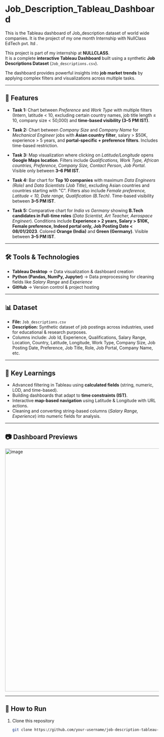 # Job_Description_Tableau_Dashboard
This is the Tableau dashboard of Job_description dataset of world wide companies. It is the project of my one month Internship with NullClass EdTech pvt. ltd .

This project is part of my internship at **NULLCLASS**.  
It is a complete **interactive Tableau Dashboard** built using a synthetic **Job Descriptions Dataset** (`Job_descriptions.csv`).  

The dashboard provides powerful insights into **job market trends** by applying complex filters and visualizations across multiple tasks.

---

## 🚀 Features

- **Task 1:** Chart between *Preference* and *Work Type* with multiple filters (Intern, latitude < 10, excluding certain country names, job title length ≤ 10, company size < 50,000) and **time-based visibility (3–5 PM IST)**.
  
- **Task 2:** Chart between *Company Size* and *Company Name* for *Mechanical Engineer* jobs with **Asian country filter**, salary > $50K, experience > 5 years, and **portal-specific + preference filters**. Includes time-based restriction.

- **Task 3:** Map visualization where clicking on *Latitude/Longitude* opens **Google Maps location**. Filters include *Qualifications, Work Type, African countries, Preference, Company Size, Contact Person, Job Portal*. Visible only between **3–6 PM IST**.

- **Task 4:** Bar chart for **Top 10 companies** with maximum *Data Engineers (Role)* and *Data Scientists (Job Title)*, excluding Asian countries and countries starting with "C". Filters also include *Female preference, Latitude < 10, Date range, Qualification (B.Tech)*. Time-based visibility between **3–5 PM IST**.

- **Task 5:** Comparative chart for *India vs Germany* showing **B.Tech candidates in Full-time roles** (*Data Scientist, Art Teacher, Aerospace Engineer*). Conditions include **Experience > 2 years, Salary > $10K, Female preference, Indeed portal only, Job Posting Date < 08/01/2023**. Colored **Orange (India)** and **Green (Germany)**. Visible between **3–5 PM IST**.

---

## 🛠 Tools & Technologies

- **Tableau Desktop** → Data visualization & dashboard creation  
- **Python (Pandas, NumPy, Jupyter)** → Data preprocessing for cleaning fields like *Salary Range* and *Experience*  
- **GitHub** → Version control & project hosting  

---

## 📊 Dataset

- **File:** `Job_descriptions.csv`  
- **Description:** Synthetic dataset of job postings across industries, used for educational & research purposes.  
- Columns include: Job Id, Experience, Qualifications, Salary Range, Location, Country, Latitude, Longitude, Work Type, Company Size, Job Posting Date, Preference, Job Title, Role, Job Portal, Company Name, etc.  

---

## 📌 Key Learnings

- Advanced filtering in Tableau using **calculated fields** (string, numeric, LOD, and time-based).  
- Building dashboards that adapt to **time constraints (IST)**.  
- Interactive **map-based navigation** using Latitude & Longitude with URL actions.  
- Cleaning and converting string-based columns (*Salary Range, Experience*) into numeric fields for analysis.  

---

## 📷 Dashboard Previews

<img width="1640" height="793" alt="image" src="https://github.com/user-attachments/assets/8620a4eb-ca2d-43f7-acd7-da85e08c05fb" />


---

## 📜 How to Run

1. Clone this repository  
   ```bash
   git clone https://github.com/your-username/job-description-tableau-dashboard.git

